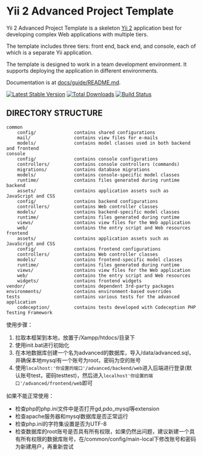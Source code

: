 Yii 2 Advanced Project Template
===============================

Yii 2 Advanced Project Template is a skeleton [Yii 2](http://www.yiiframework.com/) application best for
developing complex Web applications with multiple tiers.

The template includes three tiers: front end, back end, and console, each of which
is a separate Yii application.

The template is designed to work in a team development environment. It supports
deploying the application in different environments.

Documentation is at [docs/guide/README.md](docs/guide/README.md).

[![Latest Stable Version](https://poser.pugx.org/yiisoft/yii2-app-advanced/v/stable.png)](https://packagist.org/packages/yiisoft/yii2-app-advanced)
[![Total Downloads](https://poser.pugx.org/yiisoft/yii2-app-advanced/downloads.png)](https://packagist.org/packages/yiisoft/yii2-app-advanced)
[![Build Status](https://travis-ci.org/yiisoft/yii2-app-advanced.svg?branch=master)](https://travis-ci.org/yiisoft/yii2-app-advanced)

DIRECTORY STRUCTURE
-------------------

```
common
    config/              contains shared configurations
    mail/                contains view files for e-mails
    models/              contains model classes used in both backend and frontend
console
    config/              contains console configurations
    controllers/         contains console controllers (commands)
    migrations/          contains database migrations
    models/              contains console-specific model classes
    runtime/             contains files generated during runtime
backend
    assets/              contains application assets such as JavaScript and CSS
    config/              contains backend configurations
    controllers/         contains Web controller classes
    models/              contains backend-specific model classes
    runtime/             contains files generated during runtime
    views/               contains view files for the Web application
    web/                 contains the entry script and Web resources
frontend
    assets/              contains application assets such as JavaScript and CSS
    config/              contains frontend configurations
    controllers/         contains Web controller classes
    models/              contains frontend-specific model classes
    runtime/             contains files generated during runtime
    views/               contains view files for the Web application
    web/                 contains the entry script and Web resources
    widgets/             contains frontend widgets
vendor/                  contains dependent 3rd-party packages
environments/            contains environment-based overrides
tests                    contains various tests for the advanced application
    codeception/         contains tests developed with Codeception PHP Testing Framework
```


使用步骤：
1. 拉取本框架到本地，放置于/Xampp/htdocs/目录下
2. 使用init.bat进行初始化
3. 在本地数据库创建一个名为advanced的数据库，导入/data/advanced.sql，并确保本地mysql有一个账号为root，密码为空的账号
4. 使用`localhost:'你设置的端口'/advanced/backend/web`进入后端进行登录(默认账号test，密码testtest)，然后进入`localhost'你设置的端口'/advanced/frontend/web`即可

如果不能正常使用：
- 检查php的php.ini文件中是否打开gd,pdo_mysql等extension
- 检查apache服务器和mysql数据库是否正常运行
- 检查php.ini的字符集设置是否为UTF-8
- 检查数据库的root账号是否具有所有权限，如果仍然出问题，建议新建一个具有所有权限的数据库账号，在/common/config/main-local下修改账号和密码为新建用户，再重新尝试
